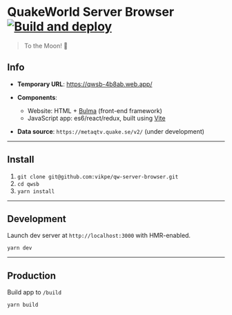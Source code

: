 # QuakeWorld Server Browser [![Build and deploy](https://github.com/vikpe/qw-server-browser/actions/workflows/deploy.yml/badge.svg)](https://github.com/vikpe/qw-server-browser/actions/workflows/deploy.yml)
> To the Moon! 🚀

## Info
* **Temporary URL**: https://qwsb-4b8ab.web.app/
* **Components**: 
  * Website: HTML + [Bulma](https://bulma.io/) (front-end framework)
  * JavaScript app: es6/react/redux, built using [Vite](https://vitejs.dev/)
    
* **Data source**: `https://metaqtv.quake.se/v2/` (under development)

---

## Install
1. `git clone git@github.com:vikpe/qw-server-browser.git`
1. `cd qwsb`   
1. `yarn install`

---

## Development
Launch dev server at `http://localhost:3000` with HMR-enabled.
```
yarn dev
```

---

## Production
Build app to `/build`
```
yarn build
```
